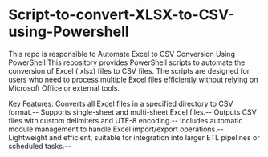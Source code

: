 # Script-to-convert-XLSX-to-CSV-using-Powershell
This repo is responsible to Automate Excel to CSV Conversion Using PowerShell
This repository provides PowerShell scripts to automate the conversion of Excel (.xlsx) files to CSV files. The scripts are designed for users who need to process multiple Excel files efficiently without relying on Microsoft Office or external tools.

Key Features:
Converts all Excel files in a specified directory to CSV format.--
Supports single-sheet and multi-sheet Excel files.--
Outputs CSV files with custom delimiters and UTF-8 encoding.--
Includes automatic module management to handle Excel import/export operations.--
Lightweight and efficient, suitable for integration into larger ETL pipelines or scheduled tasks.--
